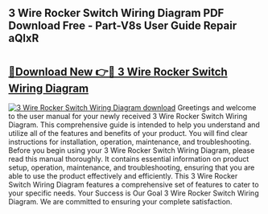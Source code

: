 ## 3 Wire Rocker Switch Wiring Diagram PDF Download Free - Part-V8s User Guide Repair aQlxR

# <h2><a href="http://dfhj5u.blite.top/?on=3+Wire+Rocker+Switch+Wiring+Diagram">🔗Download New 👉🔴 3 Wire Rocker Switch Wiring Diagram</a></h2>

[![3 Wire Rocker Switch Wiring Diagram download](https://i.imgur.com/lujVjoI.png)](http://dfhj5u.blite.top/?on=3+Wire+Rocker+Switch+Wiring+Diagram)
Greetings and welcome to the user manual for your newly received 3 Wire Rocker Switch Wiring Diagram. This comprehensive guide is intended to help you understand and utilize all of the features and benefits of your product. You will find clear instructions for installation, operation, maintenance, and troubleshooting. Before you begin using your 3 Wire Rocker Switch Wiring Diagram, please read this manual thoroughly. It contains essential information on product setup, operation, maintenance, and troubleshooting, ensuring that you are able to use the product effectively and efficiently. This 3 Wire Rocker Switch Wiring Diagram features a comprehensive set of features to cater to your specific needs. Your Success is Our Goal 3 Wire Rocker Switch Wiring Diagram. We are committed to ensuring your complete satisfaction.
